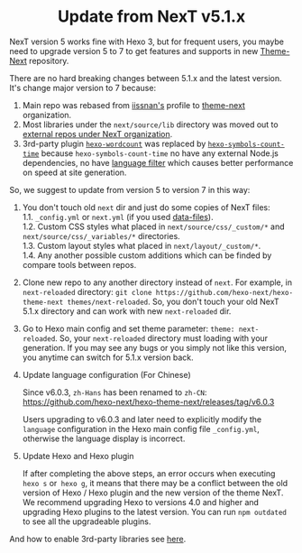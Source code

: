 <h1 align="center">Update from NexT v5.1.x</h1>

NexT version 5 works fine with Hexo 3, but for frequent users, you maybe need to upgrade version 5 to 7 to get features and supports in new [Theme-Next](https://github.com/hexo-next/hexo-theme-next) repository.

There are no hard breaking changes between 5.1.x and the latest version. It's change major version to 7 because:

1. Main repo was rebased from [iissnan's](https://github.com/iissnan/hexo-theme-next) profile to [theme-next](https://github.com/theme-next) organization.
2. Most libraries under the `next/source/lib` directory was moved out to [external repos under NexT organization](https://github.com/theme-next).
3. 3rd-party plugin [`hexo-wordcount`](https://github.com/willin/hexo-wordcount) was replaced by [`hexo-symbols-count-time`](https://github.com/hexo-next/hexo-symbols-count-time) because `hexo-symbols-count-time` no have any external Node.js dependencies, no have [language filter](https://github.com/willin/hexo-wordcount/issues/7) which causes better performance on speed at site generation.

So, we suggest to update from version 5 to version 7 in this way:

1. You don't touch old `next` dir and just do some copies of NexT files:\
   1.1. `_config.yml` or `next.yml` (if you used [data-files](DATA-FILES.md)).\
   1.2. Custom CSS styles what placed in `next/source/css/_custom/*` and `next/source/css/_variables/*` directories.\
   1.3. Custom layout styles what placed in `next/layout/_custom/*`.\
   1.4. Any another possible custom additions which can be finded by compare tools between repos.
2. Clone new repo to any another directory instead of `next`. For example, in `next-reloaded` directory: `git clone https://github.com/hexo-next/hexo-theme-next themes/next-reloaded`. So, you don't touch your old NexT 5.1.x directory and can work with new `next-reloaded` dir.
3. Go to Hexo main config and set theme parameter: `theme: next-reloaded`. So, your `next-reloaded` directory must loading with your generation. If you may see any bugs or you simply not like this version, you anytime can switch for 5.1.x version back.
4. Update language configuration (For Chinese)

    Since v6.0.3, `zh-Hans` has been renamed to `zh-CN`: https://github.com/hexo-next/hexo-theme-next/releases/tag/v6.0.3

    Users upgrading to v6.0.3 and later need to explicitly modify the `language` configuration in the Hexo main config file `_config.yml`, otherwise the language display is incorrect.
5. Update Hexo and Hexo plugin

    If after completing the above steps, an error occurs when executing `hexo s` or` hexo g`, it means that there may be a conflict between the old version of Hexo / Hexo plugin and the new version of the theme NexT. We recommend upgrading Hexo to versions 4.0 and higher and upgrading Hexo plugins to the latest version. You can run `npm outdated` to see all the upgradeable plugins.

And how to enable 3rd-party libraries see [here](https://github.com/hexo-next/hexo-theme-next/blob/master/docs/INSTALLATION.md#plugins).
